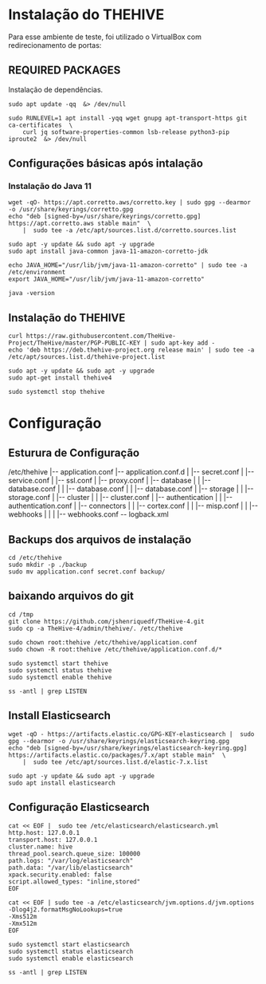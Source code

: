 
# Instalação do THEHIVE
Para esse ambiente de teste, foi utilizado o VirtualBox com redirecionamento de portas:
## REQUIRED PACKAGES
Instalação de dependências.

    sudo apt update -qq  &> /dev/null
    
    sudo RUNLEVEL=1 apt install -yqq wget gnupg apt-transport-https git ca-certificates  \
        curl jq software-properties-common lsb-release python3-pip iproute2  &> /dev/null

## Configurações básicas após intalação
### Instalação do Java 11

    wget -qO- https://apt.corretto.aws/corretto.key | sudo gpg --dearmor  -o /usr/share/keyrings/corretto.gpg
    echo "deb [signed-by=/usr/share/keyrings/corretto.gpg] https://apt.corretto.aws stable main"  \
        |  sudo tee -a /etc/apt/sources.list.d/corretto.sources.list
    
    sudo apt -y update && sudo apt -y upgrade
    sudo apt install java-common java-11-amazon-corretto-jdk
    
    echo JAVA_HOME="/usr/lib/jvm/java-11-amazon-corretto" | sudo tee -a /etc/environment 
    export JAVA_HOME="/usr/lib/jvm/java-11-amazon-corretto"
    
    java -version
    
## Instalação do THEHIVE

    curl https://raw.githubusercontent.com/TheHive-Project/TheHive/master/PGP-PUBLIC-KEY | sudo apt-key add -
    echo 'deb https://deb.thehive-project.org release main' | sudo tee -a /etc/apt/sources.list.d/thehive-project.list
    
    sudo apt -y update && sudo apt -y upgrade
    sudo apt-get install thehive4
    
    sudo systemctl stop thehive

# Configuração 
## Esturura de Configuração
 
 /etc/thehive
 |-- application.conf
 |-- application.conf.d
 |   |-- secret.conf
 |   |-- service.conf
 |   |-- ssl.conf
 |   |-- proxy.conf
 |   |-- database
 |   |   |-- database.conf
 |   |   |-- database.conf
 |   |   |-- database.conf
 |   |-- storage
 |   |   |-- storage.conf
 |   |-- cluster
 |   |   |-- cluster.conf
 |   |-- authentication
 |   |   |-- authentication.conf
 |   |-- connectors
 |   |   |-- cortex.conf
 |   |   |-- misp.conf
 |   |   |-- webhooks
 |   |   |   |-- webhooks.conf
 -- logback.xml
 
 ## Backups dos arquivos de instalação

    cd /etc/thehive
    sudo mkdir -p ./backup
    sudo mv application.conf secret.conf backup/
    
 ## baixando arquivos do git

    cd /tmp
    git clone https://github.com/jshenriquedf/TheHive-4.git
    sudo cp -a TheHive-4/admin/thehive/. /etc/thehive
    
    sudo chown root:thehive /etc/thehive/application.conf
    sudo chown -R root:thehive /etc/thehive/application.conf.d/*
    
    sudo systemctl start thehive
    sudo systemctl status thehive
    sudo systemctl enable thehive
    
    ss -antl | grep LISTEN
    
    
 ## Install Elasticsearch

    wget -qO - https://artifacts.elastic.co/GPG-KEY-elasticsearch |  sudo gpg --dearmor -o /usr/share/keyrings/elasticsearch-keyring.gpg
    echo "deb [signed-by=/usr/share/keyrings/elasticsearch-keyring.gpg] https://artifacts.elastic.co/packages/7.x/apt stable main"  \
        |  sudo tee /etc/apt/sources.list.d/elastic-7.x.list 
    
    sudo apt -y update && sudo apt -y upgrade
    sudo apt install elasticsearch
    
 ## Configuração Elasticsearch

    cat << EOF |  sudo tee /etc/elasticsearch/elasticsearch.yml
    http.host: 127.0.0.1
    transport.host: 127.0.0.1
    cluster.name: hive
    thread_pool.search.queue_size: 100000
    path.logs: "/var/log/elasticsearch"
    path.data: "/var/lib/elasticsearch"
    xpack.security.enabled: false
    script.allowed_types: "inline,stored"
    EOF
    
    cat << EOF | sudo tee -a /etc/elasticsearch/jvm.options.d/jvm.options 
    -Dlog4j2.formatMsgNoLookups=true
    -Xms512m
    -Xmx512m
    EOF
    
    sudo systemctl start elasticsearch
    sudo systemctl status elasticsearch
    sudo systemctl enable elasticsearch
    
    ss -antl | grep LISTEN



